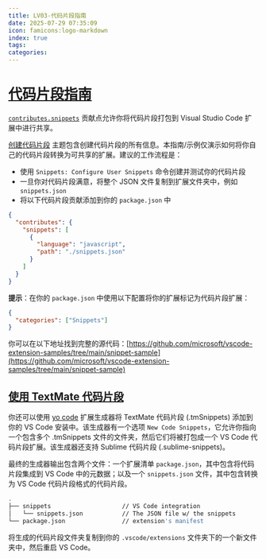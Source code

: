 ```yaml
---
title: LV03-代码片段指南
date: 2025-07-29 07:35:09
icon: famicons:logo-markdown
index: true
tags:
categories:
---
```


<!-- more -->

# [代码片段指南](https://vscode.js.cn/api/language-extensions/snippet-guide)

[`contributes.snippets`](https://vscode.js.cn/api/references/contribution-points#contributes.snippets) 贡献点允许你将代码片段打包到 Visual Studio Code 扩展中进行共享。

[创建代码片段](https://vscode.js.cn/docs/editing/userdefinedsnippets#_creating-your-own-snippets) 主题包含创建代码片段的所有信息。本指南/示例仅演示如何将你自己的代码片段转换为可共享的扩展。建议的工作流程是：

- 使用 `Snippets: Configure User Snippets` 命令创建并测试你的代码片段
- 一旦你对代码片段满意，将整个 JSON 文件复制到扩展文件夹中，例如 `snippets.json`
- 将以下代码片段贡献添加到你的 `package.json` 中

```json
{
  "contributes": {
    "snippets": [
      {
        "language": "javascript",
        "path": "./snippets.json"
      }
    ]
  }
}
```

**提示**：在你的 `package.json` 中使用以下配置将你的扩展标记为代码片段扩展：

```json
{
  "categories": ["Snippets"]
}
```

你可以在以下地址找到完整的源代码：[https://github.com/microsoft/vscode-extension-samples/tree/main/snippet-sample](https://github.com/microsoft/vscode-extension-samples/tree/main/snippet-sample)

## [使用 TextMate 代码片段](https://vscode.js.cn/api/language-extensions/snippet-guide#using-textmate-snippets)

你还可以使用 [yo code](https://vscode.js.cn/api/get-started/your-first-extension) 扩展生成器将 TextMate 代码片段 (.tmSnippets) 添加到你的 VS Code 安装中。该生成器有一个选项 `New Code Snippets`，它允许你指向一个包含多个 .tmSnippets 文件的文件夹，然后它们将被打包成一个 VS Code 代码片段扩展。该生成器还支持 Sublime 代码片段 (.sublime-snippets)。

最终的生成器输出包含两个文件：一个扩展清单 `package.json`，其中包含将代码片段集成到 VS Code 中的元数据；以及一个 `snippets.json` 文件，其中包含转换为 VS Code 代码片段格式的代码片段。

```bash
.
├── snippets                    // VS Code integration
│   └── snippets.json           // The JSON file w/ the snippets
└── package.json                // extension's manifest
```

将生成的代码片段文件夹复制到你的 `.vscode/extensions` 文件夹下的一个新文件夹中，然后重启 VS Code。
